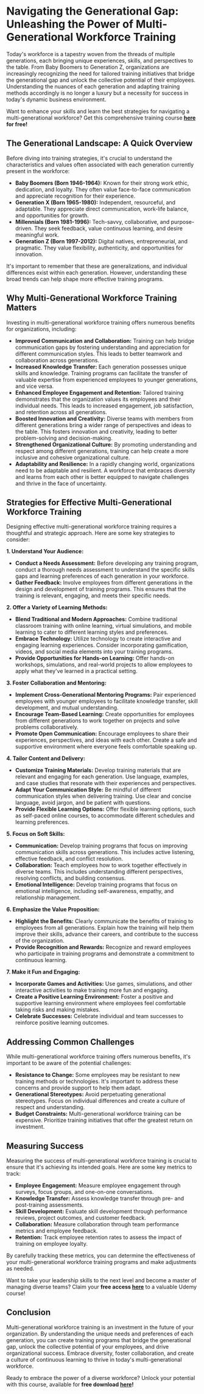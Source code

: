 # Navigating the Generational Gap: Unleashing the Power of Multi-Generational Workforce Training

Today's workforce is a tapestry woven from the threads of multiple generations, each bringing unique experiences, skills, and perspectives to the table. From Baby Boomers to Generation Z, organizations are increasingly recognizing the need for tailored training initiatives that bridge the generational gap and unlock the collective potential of their employees. Understanding the nuances of each generation and adapting training methods accordingly is no longer a luxury but a necessity for success in today's dynamic business environment.

Want to enhance your skills and learn the best strategies for navigating a multi-generational workforce? Get this comprehensive training course **[here](https://udemywork.com/multi-generational-workforce-training) for free!**

## The Generational Landscape: A Quick Overview

Before diving into training strategies, it's crucial to understand the characteristics and values often associated with each generation currently present in the workforce:

*   **Baby Boomers (Born 1946-1964):** Known for their strong work ethic, dedication, and loyalty. They often value face-to-face communication and appreciate recognition for their experience.
*   **Generation X (Born 1965-1980):** Independent, resourceful, and adaptable. They appreciate direct communication, work-life balance, and opportunities for growth.
*   **Millennials (Born 1981-1996):** Tech-savvy, collaborative, and purpose-driven. They seek feedback, value continuous learning, and desire meaningful work.
*   **Generation Z (Born 1997-2012):** Digital natives, entrepreneurial, and pragmatic. They value flexibility, authenticity, and opportunities for innovation.

It's important to remember that these are generalizations, and individual differences exist within each generation. However, understanding these broad trends can help shape more effective training programs.

## Why Multi-Generational Workforce Training Matters

Investing in multi-generational workforce training offers numerous benefits for organizations, including:

*   **Improved Communication and Collaboration:** Training can help bridge communication gaps by fostering understanding and appreciation for different communication styles. This leads to better teamwork and collaboration across generations.
*   **Increased Knowledge Transfer:** Each generation possesses unique skills and knowledge. Training programs can facilitate the transfer of valuable expertise from experienced employees to younger generations, and vice versa.
*   **Enhanced Employee Engagement and Retention:** Tailored training demonstrates that the organization values its employees and their individual needs. This leads to increased engagement, job satisfaction, and retention across all generations.
*   **Boosted Innovation and Creativity:** Diverse teams with members from different generations bring a wider range of perspectives and ideas to the table. This fosters innovation and creativity, leading to better problem-solving and decision-making.
*   **Strengthened Organizational Culture:** By promoting understanding and respect among different generations, training can help create a more inclusive and cohesive organizational culture.
*   **Adaptability and Resilience:** In a rapidly changing world, organizations need to be adaptable and resilient. A workforce that embraces diversity and learns from each other is better equipped to navigate challenges and thrive in the face of uncertainty.

## Strategies for Effective Multi-Generational Workforce Training

Designing effective multi-generational workforce training requires a thoughtful and strategic approach. Here are some key strategies to consider:

**1. Understand Your Audience:**

*   **Conduct a Needs Assessment:** Before developing any training program, conduct a thorough needs assessment to understand the specific skills gaps and learning preferences of each generation in your workforce.
*   **Gather Feedback:** Involve employees from different generations in the design and development of training programs. This ensures that the training is relevant, engaging, and meets their specific needs.

**2. Offer a Variety of Learning Methods:**

*   **Blend Traditional and Modern Approaches:** Combine traditional classroom training with online learning, virtual simulations, and mobile learning to cater to different learning styles and preferences.
*   **Embrace Technology:** Utilize technology to create interactive and engaging learning experiences. Consider incorporating gamification, videos, and social media elements into your training programs.
*   **Provide Opportunities for Hands-on Learning:** Offer hands-on workshops, simulations, and real-world projects to allow employees to apply what they've learned in a practical setting.

**3. Foster Collaboration and Mentoring:**

*   **Implement Cross-Generational Mentoring Programs:** Pair experienced employees with younger employees to facilitate knowledge transfer, skill development, and mutual understanding.
*   **Encourage Team-Based Learning:** Create opportunities for employees from different generations to work together on projects and solve problems collaboratively.
*   **Promote Open Communication:** Encourage employees to share their experiences, perspectives, and ideas with each other. Create a safe and supportive environment where everyone feels comfortable speaking up.

**4. Tailor Content and Delivery:**

*   **Customize Training Materials:** Develop training materials that are relevant and engaging for each generation. Use language, examples, and case studies that resonate with their experiences and perspectives.
*   **Adapt Your Communication Style:** Be mindful of different communication styles when delivering training. Use clear and concise language, avoid jargon, and be patient with questions.
*   **Provide Flexible Learning Options:** Offer flexible learning options, such as self-paced online courses, to accommodate different schedules and learning preferences.

**5. Focus on Soft Skills:**

*   **Communication:** Develop training programs that focus on improving communication skills across generations. This includes active listening, effective feedback, and conflict resolution.
*   **Collaboration:** Teach employees how to work together effectively in diverse teams. This includes understanding different perspectives, resolving conflicts, and building consensus.
*   **Emotional Intelligence:** Develop training programs that focus on emotional intelligence, including self-awareness, empathy, and relationship management.

**6. Emphasize the Value Proposition:**

*   **Highlight the Benefits:** Clearly communicate the benefits of training to employees from all generations. Explain how the training will help them improve their skills, advance their careers, and contribute to the success of the organization.
*   **Provide Recognition and Rewards:** Recognize and reward employees who participate in training programs and demonstrate a commitment to continuous learning.

**7. Make it Fun and Engaging:**

*   **Incorporate Games and Activities:** Use games, simulations, and other interactive activities to make training more fun and engaging.
*   **Create a Positive Learning Environment:** Foster a positive and supportive learning environment where employees feel comfortable taking risks and making mistakes.
*   **Celebrate Successes:** Celebrate individual and team successes to reinforce positive learning outcomes.

## Addressing Common Challenges

While multi-generational workforce training offers numerous benefits, it's important to be aware of the potential challenges:

*   **Resistance to Change:** Some employees may be resistant to new training methods or technologies. It's important to address these concerns and provide support to help them adapt.
*   **Generational Stereotypes:** Avoid perpetuating generational stereotypes. Focus on individual differences and create a culture of respect and understanding.
*   **Budget Constraints:** Multi-generational workforce training can be expensive. Prioritize training initiatives that offer the greatest return on investment.

## Measuring Success

Measuring the success of multi-generational workforce training is crucial to ensure that it's achieving its intended goals. Here are some key metrics to track:

*   **Employee Engagement:** Measure employee engagement through surveys, focus groups, and one-on-one conversations.
*   **Knowledge Transfer:** Assess knowledge transfer through pre- and post-training assessments.
*   **Skill Development:** Evaluate skill development through performance reviews, project outcomes, and customer feedback.
*   **Collaboration:** Measure collaboration through team performance metrics and employee feedback.
*   **Retention:** Track employee retention rates to assess the impact of training on employee loyalty.

By carefully tracking these metrics, you can determine the effectiveness of your multi-generational workforce training programs and make adjustments as needed.

Want to take your leadership skills to the next level and become a master of managing diverse teams? Claim your **free access [here](https://udemywork.com/multi-generational-workforce-training)** to a valuable Udemy course!

## Conclusion

Multi-generational workforce training is an investment in the future of your organization. By understanding the unique needs and preferences of each generation, you can create training programs that bridge the generational gap, unlock the collective potential of your employees, and drive organizational success. Embrace diversity, foster collaboration, and create a culture of continuous learning to thrive in today's multi-generational workforce.

Ready to embrace the power of a diverse workforce? Unlock your potential with this course, available for **free download [here](https://udemywork.com/multi-generational-workforce-training)!**
